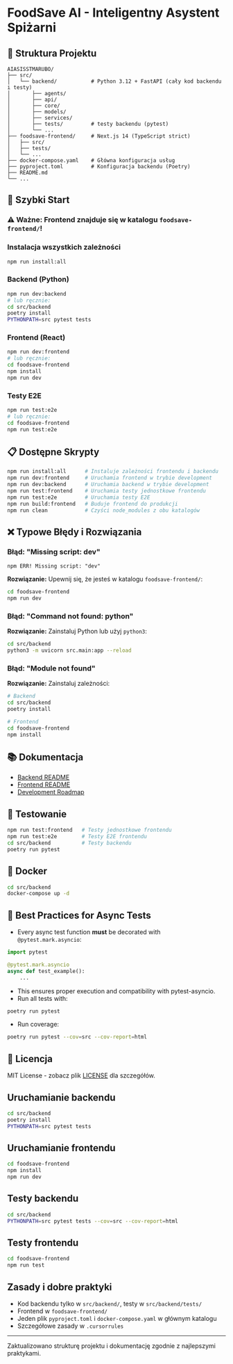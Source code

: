 # FoodSave AI - Inteligentny Asystent Spiżarni

## 📁 Struktura Projektu

```
AIASISSTMARUBO/
├── src/
│   └── backend/           # Python 3.12 + FastAPI (cały kod backendu i testy)
│       ├── agents/
│       ├── api/
│       ├── core/
│       ├── models/
│       ├── services/
│       ├── tests/         # testy backendu (pytest)
│       └── ...
├── foodsave-frontend/     # Next.js 14 (TypeScript strict)
│   ├── src/
│   ├── tests/
│   └── ...
├── docker-compose.yaml    # Główna konfiguracja usług
├── pyproject.toml         # Konfiguracja backendu (Poetry)
├── README.md
└── ...
```

## 🚀 Szybki Start

### ⚠️ Ważne: Frontend znajduje się w katalogu `foodsave-frontend/`!

### Instalacja wszystkich zależności
```bash
npm run install:all
```

### Backend (Python)
```bash
npm run dev:backend
# lub ręcznie:
cd src/backend
poetry install
PYTHONPATH=src pytest tests
```

### Frontend (React)
```bash
npm run dev:frontend
# lub ręcznie:
cd foodsave-frontend
npm install
npm run dev
```

### Testy E2E
```bash
npm run test:e2e
# lub ręcznie:
cd foodsave-frontend
npm run test:e2e
```

## 📋 Dostępne Skrypty

```bash
npm run install:all      # Instaluje zależności frontendu i backendu
npm run dev:frontend     # Uruchamia frontend w trybie development
npm run dev:backend      # Uruchamia backend w trybie development
npm run test:frontend    # Uruchamia testy jednostkowe frontendu
npm run test:e2e         # Uruchamia testy E2E
npm run build:frontend   # Buduje frontend do produkcji
npm run clean            # Czyści node_modules z obu katalogów
```

## ❌ Typowe Błędy i Rozwiązania

### Błąd: "Missing script: dev"
```
npm ERR! Missing script: "dev"
```
**Rozwiązanie:** Upewnij się, że jesteś w katalogu `foodsave-frontend/`:
```bash
cd foodsave-frontend
npm run dev
```

### Błąd: "Command not found: python"
**Rozwiązanie:** Zainstaluj Python lub użyj `python3`:
```bash
cd src/backend
python3 -m uvicorn src.main:app --reload
```

### Błąd: "Module not found"
**Rozwiązanie:** Zainstaluj zależności:
```bash
# Backend
cd src/backend
poetry install

# Frontend
cd foodsave-frontend
npm install
```

## 📚 Dokumentacja

- [Backend README](src/backend/README.md)
- [Frontend README](foodsave-frontend/README.md)
- [Development Roadmap](foodsave-frontend/DEVELOPMENT_ROADMAP.md)

## 🧪 Testowanie

```bash
npm run test:frontend   # Testy jednostkowe frontendu
npm run test:e2e        # Testy E2E frontendu
cd src/backend          # Testy backendu
poetry run pytest
```

## 🐳 Docker

```bash
cd src/backend
docker-compose up -d
```

## 🧪 Best Practices for Async Tests

- Every async test function **must** be decorated with `@pytest.mark.asyncio`:

```python
import pytest

@pytest.mark.asyncio
async def test_example():
    ...
```

- This ensures proper execution and compatibility with pytest-asyncio.
- Run all tests with:

```bash
poetry run pytest
```

- Run coverage:

```bash
poetry run pytest --cov=src --cov-report=html
```

## 📄 Licencja

MIT License - zobacz plik [LICENSE](src/backend/LICENSE) dla szczegółów. 

## Uruchamianie backendu

```bash
cd src/backend
poetry install
PYTHONPATH=src pytest tests
```

## Uruchamianie frontendu

```bash
cd foodsave-frontend
npm install
npm run dev
```

## Testy backendu

```bash
cd src/backend
PYTHONPATH=src pytest tests --cov=src --cov-report=html
```

## Testy frontendu

```bash
cd foodsave-frontend
npm run test
```

## Zasady i dobre praktyki
- Kod backendu tylko w `src/backend/`, testy w `src/backend/tests/`
- Frontend w `foodsave-frontend/`
- Jeden plik `pyproject.toml` i `docker-compose.yaml` w głównym katalogu
- Szczegółowe zasady w `.cursorrules`

---

Zaktualizowano strukturę projektu i dokumentację zgodnie z najlepszymi praktykami. 